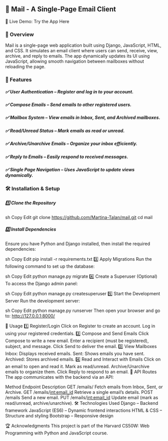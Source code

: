 ## 📧 Mail - A Single-Page Email Client
🔗 Live Demo: Try the App Here

### 📜 Overview
Mail is a single-page web application built using Django, JavaScript, HTML, and CSS. It simulates an email client where users can send, receive, view, archive, and reply to emails. The app dynamically updates its UI using JavaScript, allowing smooth navigation between mailboxes without reloading the page.

### 🚀 Features
##### ✅ User Authentication – Register and log in to your account.
##### ✅ Compose Emails – Send emails to other registered users.
##### ✅ Mailbox System – View emails in Inbox, Sent, and Archived mailboxes.
##### ✅ Read/Unread Status – Mark emails as read or unread.
##### ✅ Archive/Unarchive Emails – Organize your inbox efficiently.
##### ✅ Reply to Emails – Easily respond to received messages.
##### ✅ Single Page Navigation – Uses JavaScript to update views dynamically.

### 🛠️ Installation & Setup
##### 1️⃣ Clone the Repository
sh
Copy
Edit
git clone https://github.com/Martina-Talan/mail.git
cd mail
##### 2️⃣ Install Dependencies
Ensure you have Python and Django installed, then install the required dependencies:

sh
Copy
Edit
pip install -r requirements.txt
3️⃣ Apply Migrations
Run the following command to set up the database:

sh
Copy
Edit
python manage.py migrate
4️⃣ Create a Superuser (Optional)
To access the Django admin panel:

sh
Copy
Edit
python manage.py createsuperuser
5️⃣ Start the Development Server
Run the development server:

sh
Copy
Edit
python manage.py runserver
Then open your browser and go to: http://127.0.0.1:8000/

📌 Usage
1️⃣ Register/Login
Click on Register to create an account.
Log in using your registered credentials.
2️⃣ Compose and Send Emails
Click Compose to write a new email.
Enter a recipient (must be registered), subject, and message.
Click Send to deliver the email.
3️⃣ View Mailboxes
Inbox: Displays received emails.
Sent: Shows emails you have sent.
Archived: Stores archived emails.
4️⃣ Read and Interact with Emails
Click on an email to open and read it.
Mark as read/unread.
Archive/Unarchive emails to organize them.
Click Reply to respond to an email.
🔗 API Routes
The app communicates with the backend via an API:

Method	Endpoint	Description
GET	/emails/<mailbox>	Fetch emails from Inbox, Sent, or Archive.
GET	/emails/<int:email_id>	Retrieve a single email’s details.
POST	/emails	Send a new email.
PUT	/emails/<int:email_id>	Update email (mark as read/unread, archive/unarchive).
🛠️ Technologies Used
Django – Backend framework
JavaScript (ES6) – Dynamic frontend interactions
HTML & CSS – Structure and styling
Bootstrap – Responsive design

🏆 Acknowledgments
This project is part of the Harvard CS50W: Web Programming with Python and JavaScript course.

